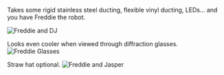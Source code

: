 Takes some rigid stainless steel ducting, flexible vinyl ducting, LEDs... and you have Freddie the robot.  

![Freddie and DJ](img/fun_things/freddie/lg/freddie_dj.jpg)

Looks even cooler when viewed through diffraction glasses.
![Freddie Glasses](img/fun_things/freddie/lg/freddie_diffractionglasses.png)

Straw hat optional.
![Freddie and Jasper](img/fun_things/freddie/lg/freddie.png)